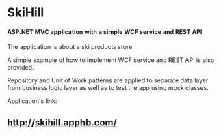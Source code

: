 # SkiHill
#### ASP.NET MVC application with a simple WCF service and REST API

The application is about a ski products store. 

A simple example of how to implement WCF service and REST API is also provided.

Repository and Unit of Work patterns are applied to separate data layer from business logic layer as well as to test
the app using mock classes.

Application's link:
## http://skihill.apphb.com/
